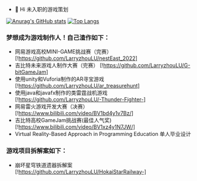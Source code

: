 - 👋 Hi 未入职的游戏策划
  
 [![Anurag's GitHub stats](https://github-readme-stats.vercel.app/api?username=LarryzhouLU)](https://github.com/anuraghazra/github-readme-stats)
 [![Top Langs](https://github-readme-stats.vercel.app/api/top-langs/?username=LarryzhouLU)](https://github.com/anuraghazra/github-readme-stats)
### 梦想成为游戏制作人！自己渣作如下：
- 网易游戏高校MINI-GAME挑战赛（完赛） [!https://github.com/LarryzhouLU/nestEast_2022]
- 吉比特未来游戏人制作大赛（完赛） [!https://github.com/LarryzhouLU/G-bitGameJam]
- 使用unity和Vuforia制作的AR寻宝游戏 [!https://github.com/LarryzhouLU/ar_treasurehunt]
- 使用java和javafx制作的类雷霆战机游戏 [!https://github.com/LarryzhouLU/-Thunder-Fighter-]
- 网易雷火游戏开发大赛（决赛）[!https://www.bilibili.com/video/BV1bd4y1v7Bz/]
- 吉比特高校GameJam挑战赛(最佳人气奖)  [!https://www.bilibili.com/video/BV1xz4y1N7JW/]
- Virtual Reality-Based Approach in Programming Education 单人毕业设计
### 游戏项目拆解案如下：
- 崩坏星穹铁道遗器拆解案 [!https://github.com/LarryzhouLU/HokaiStarRailway-]
<!---
LarryzhouLU/LarryzhouLU is a ✨ special ✨ repository because its `README.md` (this file) appears on your GitHub profile.
You can click the Preview link to take a look at your changes.
--->
